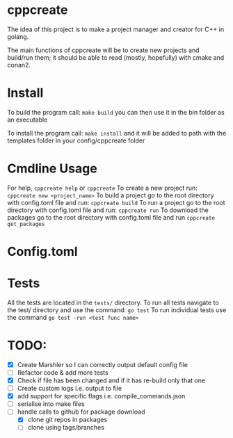 # cppcreate

The idea of this project is to make a project manager and creator for C++ in golang.

The main functions of cppcreate will be to create new projects and build/run them; it should be able to read (mostly, hopefully) with cmake and conan2.

# Install

To build the program call: `make build` you can then use it in the bin folder as an executable

To install the program call: `make install` and it will be added to path with the templates folder in your config/cppcreate folder

# Cmdline Usage

For help, `cppcreate help` or `cppcreate`
To create a new project run: `cppcreate new <project_name>`
To build a project go to the root directory with config.toml file and run: `cppcreate build`
To run a project go to the root directory with config.toml file and run: `cppcreate run`
To download the packages go to the root directory with config.toml file and run `cppcreate get_packages`

# Config.toml

# Tests
All the tests are located in the `tests/` directory.
To run all tests navigate to the test/ directory and use the command: `go test`
To run individual tests use the command `go test -run <test func name>`

# TODO:
- [X] Create Marshler so I can correctly output default config file
- [ ] Refactor code & add more tests
- [X] Check if file has been changed and if it has re-build only that one
- [ ] Create custom logs i.e. output to file
- [X] add support for specific flags i.e. compile_commands.json
- [ ] serialise into make files
- [ ] handle calls to github for package download
  - [X] clone git repos in packages
  - [ ] clone using tags/branches
